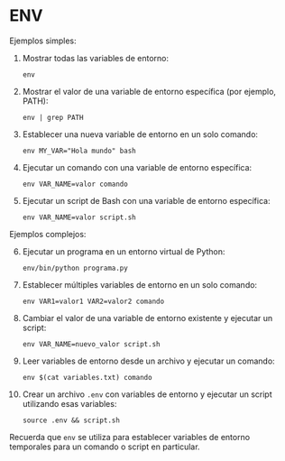 # ENV

Ejemplos simples:
1. Mostrar todas las variables de entorno:
   ```
   env
   ```

2. Mostrar el valor de una variable de entorno específica (por ejemplo, PATH):
   ```
   env | grep PATH
   ```

3. Establecer una nueva variable de entorno en un solo comando:
   ```
   env MY_VAR="Hola mundo" bash
   ```

4. Ejecutar un comando con una variable de entorno específica:
   ```
   env VAR_NAME=valor comando
   ```

5. Ejecutar un script de Bash con una variable de entorno específica:
   ```
   env VAR_NAME=valor script.sh
   ```

Ejemplos complejos:

6. Ejecutar un programa en un entorno virtual de Python:
   ```
   env/bin/python programa.py
   ```

7. Establecer múltiples variables de entorno en un solo comando:
   ```
   env VAR1=valor1 VAR2=valor2 comando
   ```

8. Cambiar el valor de una variable de entorno existente y ejecutar un script:
   ```
   env VAR_NAME=nuevo_valor script.sh
   ```

9. Leer variables de entorno desde un archivo y ejecutar un comando:
   ```
   env $(cat variables.txt) comando
   ```

10. Crear un archivo `.env` con variables de entorno y ejecutar un script utilizando esas variables:
    ```
    source .env && script.sh
    ```

Recuerda que `env` se utiliza para establecer variables de entorno temporales para un comando o script en particular.